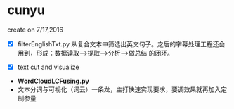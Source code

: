 # cunyu
create on 7/17,2016

- [x] filterEnglishTxt.py
从复合文本中筛选出英文句子。之后的字幕处理工程还会用到，形成：数据读取-->提取-->分析-->做总结 的闭环。


- [x] text cut and visualize
- **WordCloudLCFusing.py**
- 文本分词与可视化（词云）一条龙，主打快速实现要求，要调效果就再加入定制参量



